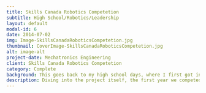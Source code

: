 ```yaml
---
title: Skills Canada Robotics Competetion
subtitle: High School/Robotics/Leadership 
layout: default
modal-id: 6
date: 2014-07-02
img: Image-SkillsCanadaRoboticsCompetetion.jpg
thumbnail: CoverImage-SkillsCanadaRoboticsCompetetion.jpg
alt: image-alt
project-date: Mechatronics Engineering
client: Skills Canada Robotics Competetion
category: Complete
background: This goes back to my high school days, where I first got into robotics. This was a robotics competition that I competed for two years with my team Leduc Composite High School. I want to give a shout out to the awesome team that I had the pleasure to lead, Josh Mulder, Kurk Urvold and Timurlane Çakmak. Also I can’t forget about our amazing advisors and teachers who went out of their way to help us out, Dennis Cebuliak, Greg Loose, Brad Gilmour and all of friends. Lastly, I want to thank them personally, because this experience influenced my future greatly.
description: Diving into the project itself, the first year we competed, we got bronze in Alberta. The challenge was to put wooden cubes in the circular box that is on wheels. One of the big challenges were that the robot we wanted was much bigger than the size restriction, so we made the robot be able to transform by folding the robot in half at the start of the challenge. The second competition, was to put low profile wooden boxes in a closet, and this time we went to nationals and received 4th in Canada. One of the big issues with this one was that the arm was too heavy for the linear actuator to lift it and we were again, so close to the size limitation, we need a solution that was cheap and compact. Eventually, we found the solution to be a car hood spring piston that we used to counter balance the arm. I won’t get into too much detail here (if you want to know more, feel free to contact me! I love nothing more than talking about robots!). Overall, this experience was a life changing experience that shaped my future. My high school never had robotics competitions and I remember one day Dennis Cebuliak (my computer science teacher) coming to be asking if I was interested, and even though there were lots of hurdles, it was one of the best thing that happened in my life!        https://www.youtube.com/watch?v=ac2uOyfaA-w       https://www.youtube.com/watch?v=cmQzrJveHYc
---
```

